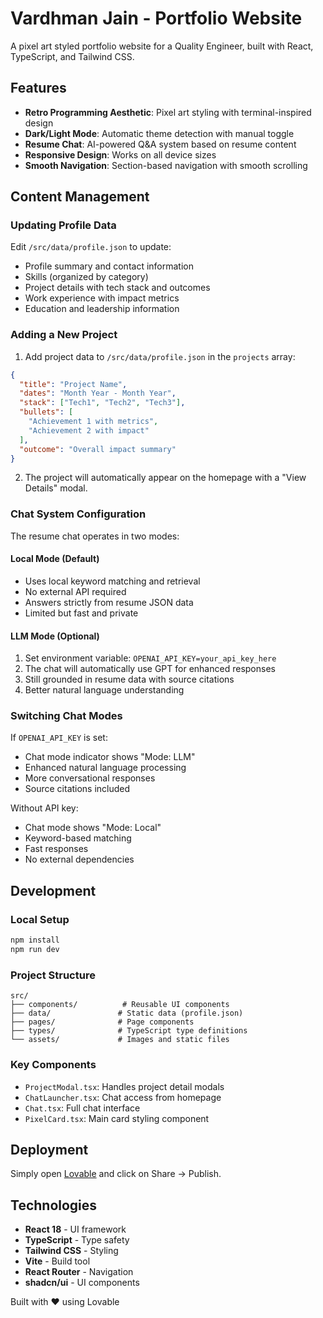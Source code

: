# Vardhman Jain - Portfolio Website

A pixel art styled portfolio website for a Quality Engineer, built with React, TypeScript, and Tailwind CSS.

## Features

- **Retro Programming Aesthetic**: Pixel art styling with terminal-inspired design
- **Dark/Light Mode**: Automatic theme detection with manual toggle
- **Resume Chat**: AI-powered Q&A system based on resume content
- **Responsive Design**: Works on all device sizes
- **Smooth Navigation**: Section-based navigation with smooth scrolling

## Content Management

### Updating Profile Data

Edit `/src/data/profile.json` to update:
- Profile summary and contact information
- Skills (organized by category)
- Project details with tech stack and outcomes
- Work experience with impact metrics
- Education and leadership information

### Adding a New Project

1. Add project data to `/src/data/profile.json` in the `projects` array:
```json
{
  "title": "Project Name",
  "dates": "Month Year - Month Year", 
  "stack": ["Tech1", "Tech2", "Tech3"],
  "bullets": [
    "Achievement 1 with metrics",
    "Achievement 2 with impact"
  ],
  "outcome": "Overall impact summary"
}
```

2. The project will automatically appear on the homepage with a "View Details" modal.

### Chat System Configuration

The resume chat operates in two modes:

#### Local Mode (Default)
- Uses local keyword matching and retrieval
- No external API required
- Answers strictly from resume JSON data
- Limited but fast and private

#### LLM Mode (Optional)
1. Set environment variable: `OPENAI_API_KEY=your_api_key_here`
2. The chat will automatically use GPT for enhanced responses
3. Still grounded in resume data with source citations
4. Better natural language understanding

### Switching Chat Modes

If `OPENAI_API_KEY` is set:
- Chat mode indicator shows "Mode: LLM"
- Enhanced natural language processing
- More conversational responses
- Source citations included

Without API key:
- Chat mode shows "Mode: Local"
- Keyword-based matching
- Fast responses
- No external dependencies

## Development

### Local Setup
```bash
npm install
npm run dev
```

### Project Structure
```
src/
├── components/          # Reusable UI components
├── data/               # Static data (profile.json)
├── pages/              # Page components
├── types/              # TypeScript type definitions
└── assets/             # Images and static files
```

### Key Components
- `ProjectModal.tsx`: Handles project detail modals
- `ChatLauncher.tsx`: Chat access from homepage
- `Chat.tsx`: Full chat interface
- `PixelCard.tsx`: Main card styling component

## Deployment

Simply open [Lovable](https://lovable.dev/projects/52fda486-a40d-4973-a45e-e5712efd0829) and click on Share -> Publish.

## Technologies

- **React 18** - UI framework
- **TypeScript** - Type safety
- **Tailwind CSS** - Styling
- **Vite** - Build tool
- **React Router** - Navigation
- **shadcn/ui** - UI components

Built with ❤️ using Lovable
